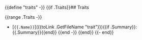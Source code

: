 {{define "traits" -}}
{{if .Traits}}## Traits

{{range .Traits -}}
 - [`{{.Name}}`]({{toLink .GetFileName "trait"}}){{if .Summary}}: {{.Summary}}{{end}}
{{end -}}
{{end}}
{{- end}}